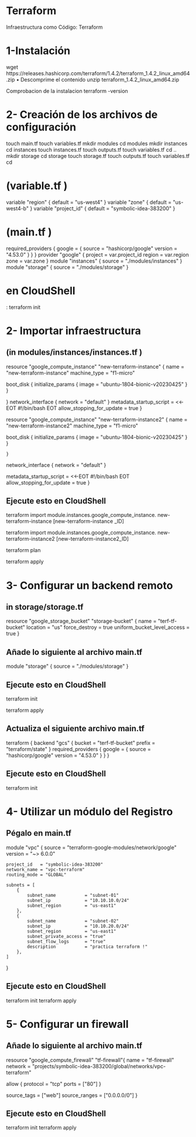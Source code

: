# Terraform
Infraestructura como Código: Terraform

<h1>1-Instalación </h1>
wget https://releases.hashicorp.com/terraform/1.4.2/terraform_1.4.2_linux_amd64.zip
• Descomprime el contenido
unzip terraform_1.4.2_linux_amd64.zip

Comprobacion de la instalacion
terraform -version
<h1>2- Creación de los archivos de configuración </h1>
touch main.tf
touch variables.tf
mkdir modules
cd modules
mkdir instances
cd instances
touch instances.tf
touch outputs.tf
touch variables.tf
cd ..
mkdir storage
cd storage
touch storage.tf
touch outputs.tf
touch variables.tf
cd
<h1>(variable.tf )</h1>

variable "region" {
 default = "us-west4"
}
variable "zone" {
 default = "us-west4-b"
}
variable "project_id" {
 default = "symbolic-idea-383200"
}
<h1>(main.tf )</h1>

required_providers {
    google = {
      source = "hashicorp/google"
      version = "4.53.0"
  }
  }
}
provider "google" {
  project     = var.project_id
  region      = var.region
  zone        = var.zone }
module "instances" {
  source     = "./modules/instances"
}
module "storage" {
  source     = "./modules/storage"
}
<h1>en CloudShell</h1> : terraform init 
<h1>2- Importar infraestructura</h1>
<h2>(in modules/instances/instances.tf )</h2>

resource "google_compute_instance" "new-terraform-instance" {
  name         = "new-terraform-instance"
  machine_type = "f1-micro"
  
  boot_disk {
    initialize_params {
      image = "ubuntu-1804-bionic-v20230425"
    }
  }

  }
  network_interface {
 network = "default"
  }
  metadata_startup_script = <<-EOT
        #!/bin/bash
    EOT
  allow_stopping_for_update = true
}

resource "google_compute_instance" "new-terraform-instance2" {
  name         = "new-terraform-instance2"
  machine_type = "f1-micro"


  boot_disk {
    initialize_params {
      image = "ubuntu-1804-bionic-v20230425"
    }
  }

    }

  network_interface {
 network = "default"
  }


  metadata_startup_script = <<-EOT
        #!/bin/bash
    EOT
  allow_stopping_for_update = true }

<h2>Ejecute esto en CloudShell</h2>

terraform import module.instances.google_compute_instance. new-terraform-instance [new-terraform-instance _ID]

terraform import module.instances.google_compute_instance. new-terraform-instance2 [new-terraform-instance2_ID]

terraform plan

terraform apply 
<h1>3- Configurar un backend remoto</h1>
<h2>in storage/storage.tf</h2>

resource "google_storage_bucket" "storage-bucket" {
  name          = "terf-tf-bucket"
  location      = "us"
  force_destroy = true
  uniform_bucket_level_access = true
}
<h2>Añade lo siguiente al archivo main.tf</h2>
module "storage" {
  source     = "./modules/storage" }
<h2>Ejecute esto en CloudShell</h2>

terraform init

terraform apply

<h2>Actualiza el siguiente archivo main.tf</h2>

terraform {
  backend "gcs" {
    bucket  = "terf-tf-bucket"
 prefix  = "terraform/state"
  }
  required_providers {
    google = {
      source = "hashicorp/google"
      version = "4.53.0"
    }
  }
}

<h2>Ejecute esto en CloudShell</h2>

terraform init
<h1>4- Utilizar un módulo del Registro</h1>

<h2>Pégalo en main.tf </h2>

module "vpc" {
    source  = "terraform-google-modules/network/google"
    version = "~> 6.0.0"

    project_id   = "symbolic-idea-383200"
    network_name = "vpc-terraform"
    routing_mode = "GLOBAL"

    subnets = [
        {
            subnet_name           = "subnet-01"
            subnet_ip             = "10.10.10.0/24"
            subnet_region         = "us-east1"
        },
        {
            subnet_name           = "subnet-02"
            subnet_ip             = "10.10.20.0/24"
            subnet_region         = "us-east1"
            subnet_private_access = "true"
            subnet_flow_logs      = "true"
            description           = "practica terraform !"
        },
    ]
}

<h2>Ejecute esto en CloudShell</h2>

terraform init
terraform apply
<h1>5- Configurar un firewall</h1>

<h2>Añade lo siguiente al archivo main.tf</h2>

resource "google_compute_firewall" "tf-firewall"{
  name    = "tf-firewall"
 network = "projects/symbolic-idea-383200/global/networks/vpc-terraform"

  allow {
    protocol = "tcp"
    ports    = ["80"]
  }

  source_tags = ["web"]
  source_ranges = ["0.0.0.0/0"]
}

<h2>Ejecute esto en CloudShell</h2>

terraform init
terraform apply


